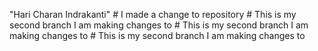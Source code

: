"Hari Charan Indrakanti" 
  #   I   m a d e   a   c h a n g e   t o   r e p o s i t o r y  
   #   T h i s   i s   m y   s e c o n d   b r a n c h   I   a m   m a k i n g   c h a n g e s   t o  
   #   T h i s   i s   m y   s e c o n d   b r a n c h   I   a m   m a k i n g   c h a n g e s   t o  
   #   T h i s   i s   m y   s e c o n d   b r a n c h   I   a m   m a k i n g   c h a n g e s   t o  
 